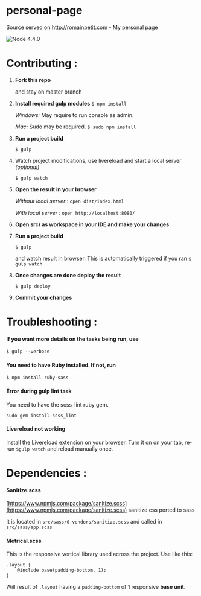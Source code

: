 # personal-page
Source served on http://romainpetit.com - My personal page

![Node 4.4.0](https://img.shields.io/badge/node-4.4.0-f39f37.svg)

# Contributing :
1. **Fork this repo**

   and stay on master branch
1. **Install required gulp modules**
   `$ npm install`

    *Windows:*
    May require to run console as admin.

    *Mac:*
    Sudo may be required. `$ sudo npm install`

1. **Run a project build**

   `$ gulp`

1. Watch project modifications, use livereload and start a local server *(optional)*

   `$ gulp watch`
1. **Open the result in your browser**

   *Without local server* : `open dist/index.html`

   *With local server* : `open http://localhost:8080/`

1. **Open src/ as workspace in your IDE and make your changes**

1. **Run a project build**

   `$ gulp`

   and watch result in browser. This is automatically triggered if you ran `$ gulp watch`

1. **Once changes are done deploy the result**

   `$ gulp deploy`

1. **Commit your changes**


# Troubleshooting :

#### If you want more details on the tasks being run, use
`$ gulp --verbose`

#### You need to have Ruby installed. If not, run
`$ npm install ruby-sass`

#### Error during gulp lint task
You need to have the scss_lint ruby gem.

`sudo gem install scss_lint`

#### Livereload not working
install the Livereload extension on your browser.
Turn it on on your tab, re-run `$gulp watch` and reload manually once.

# Dependencies :

#### Sanitize.scss
[https://www.npmjs.com/package/sanitize.scss](https://www.npmjs.com/package/sanitize.scss)
sanitize.css ported to sass

It is located in `src/sass/0-vendors/sanitize.scss` and called in `src/sass/app.scss`

#### Metrical.scss

This is the responsive vertical library used across the project.
Use like this:
```
.layout {
    @include base(padding-bottom, 1);
}
```
Will result of `.layout` having a `padding-bottom` of 1 responsive **base unit**.
